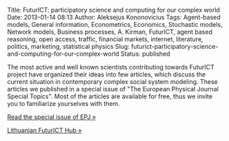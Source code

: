 Title: FuturICT: participatory science and computing for our complex world
Date: 2013-01-14 08:13
Author: Aleksejus Kononovicius
Tags: Agent-based models, General information, Econometrics, Economics, Stochastic models, Network models, Business processes, A. Kirman, FuturICT, agent based reasoning, open access, traffic, financial markets, internet, literature, politics, marketing, statistical physics
Slug: futurict-participatory-science-and-computing-for-our-complex-world
Status: published

The
most active and well known scientists contributing towards FuturICT
project have organized their ideas into few articles, which discuss the
current situation in contemporary complex social system modeling. These
articles we published in a special issue of "The European Physical
Journal Special Topics". Most of the articles are available for free,
thus we invite you to familiarize yourselves with them.

[Read the special issue of EPJ
»](http://link.springer.com/journal/11734/214/1/page/1 "The European Physical Journal Special Topics, Volume 214, Issue 1")

[Lithuanian FuturICT Hub
»](http://futurict.lt/en/ "Lithuanian FuturICT Hub")
